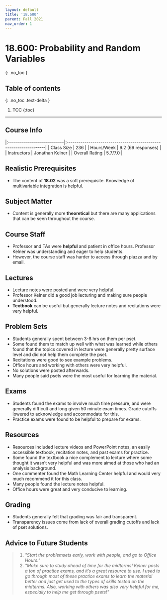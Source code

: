 ```yaml
---
layout: default
title: '18.600'
parent: Fall 2021
nav_order: 1
---
```


# 18.600: Probability and Random Variables
{: .no_toc }

## Table of contents
{: .no_toc .text-delta }

1. TOC
{:toc}

---

## Course Info

|:----------------------------|:-------------------------------------------------------------------|
| Class Size    		| 236                                                            		|
| Hours/Week        	| 9.2 (69 responses)                                          	| 
| Instructors         	| Jonathan Kelner					|
| Overall Rating	| 5.7/7.0						|

## Realistic Prerequisites
* The content of **18.02** was a soft prerequisite. Knowledge of multivariable integration is helpful.

## Subject Matter
* Content is generally more **theoretical** but there are many applications that can be seen throughout the course.

## Course Staff
* Professor and TAs were **helpful** and patient in office hours. Professor Kelner was understanding and eager to help students.
* However, the course staff was harder to access through piazza and by email. 

## Lectures
* Lecture notes were posted and were very helpful. 
* Professor Kelner did a good job lecturing and making sure people understood.
* **Textbook** can be useful but generally lecture notes and recitations were very helpful.  

## Problem Sets
* Students generally spent between 3-8 hrs on them per pset.
* Some found them to match up well with what was learned while others found that the topics covered in lecture were generally pretty surface level and did not help them complete the pset.
* Recitations were good to see example problems.
* Office hours and working with others were very helpful.
* No solutions were posted afterwards.
* Many people said psets were the most useful for learning the material.

## Exams
* Students found the exams to involve much time pressure, and were generally difficult and long given 50 minute exam times. Grade cutoffs lowered to acknowledge and accommodate for this. 
* Practice exams were found to be helpful to prepare for exams.

## Resources
* Resources included lecture videos and PowerPoint notes, an easily accessible textbook, recitation notes, and past exams for practice.
* Some found the textbook a nice complement to lecture where some thought it wasn’t very helpful and was more aimed at those who had an analysis background.
* One commenter found the Math Learning Center helpful and would very much recommend it for this class.
* Many people found the lecture notes helpful.
* Office hours were great and very conducive to learning.

## Grading
* Students generally felt that grading was fair and transparent. 
* Transparency issues come from lack of overall grading cutoffs and lack of pset solutions. 

## Advice to Future Students
> 1. *"Start the problemsets early, work with people, and go to Office Hours."* 
> 2. *"Make sure to study ahead of time for the midterms! Kelner posts a ton of practice exams, and it’s a great resource to use. I used to go through most of these practice exams to learn the material better and just get used to the types of skills tested on the midterms. Also, working with others was also very helpful for me, especially to help me get through psets!"*
